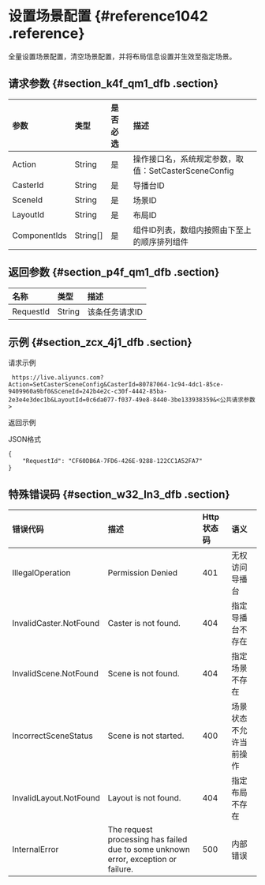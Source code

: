# 设置场景配置 {#reference1042 .reference}

全量设置场景配置，清空场景配置，并将布局信息设置并生效至指定场景。

## 请求参数 {#section_k4f_qm1_dfb .section}

|参数|类型|是否必选|描述|
|:-|:-|:---|:-|
|Action|String|是|操作接口名，系统规定参数，取值：SetCasterSceneConfig|
|CasterId|String|是|导播台ID|
|SceneId|String|是|场景ID|
|LayoutId|String|是|布局ID|
|ComponentIds|String\[\]|是|组件ID列表，数组内按照由下至上的顺序排列组件|

## 返回参数 {#section_p4f_qm1_dfb .section}

|名称|类型|描述|
|:-|:-|:-|
|RequestId|String|该条任务请求ID|

## 示例 {#section_zcx_4j1_dfb .section}

请求示例

```
 https://live.aliyuncs.com?Action=SetCasterSceneConfig&CasterId=80787064-1c94-4dc1-85ce-9409960a9bf0&SceneId=242b4e2c-c30f-4442-85ba-2e3e4e3dec1b&LayoutId=0c6da077-f037-49e8-8440-3be133938359&<公共请求参数>
```

返回示例

JSON格式

```
{
    "RequestId": "CF60DB6A-7FD6-426E-9288-122CC1A52FA7"
}
```

## 特殊错误码 {#section_w32_ln3_dfb .section}

|错误代码|描述|Http 状态码|语义|
|:---|:-|:-------|:-|
|IllegalOperation|Permission Denied|401|无权访问导播台|
|InvalidCaster.NotFound|Caster is not found.|404|指定导播台不存在|
|InvalidScene.NotFound|Scene is not found.|404|指定场景不存在|
|IncorrectSceneStatus|Scene is not started.|400|场景状态不允许当前操作|
|InvalidLayout.NotFound|Layout is not found.|404|指定布局不存在|
|InternalError|The request processing has failed due to some unknown error, exception or failure.|500|内部错误|

